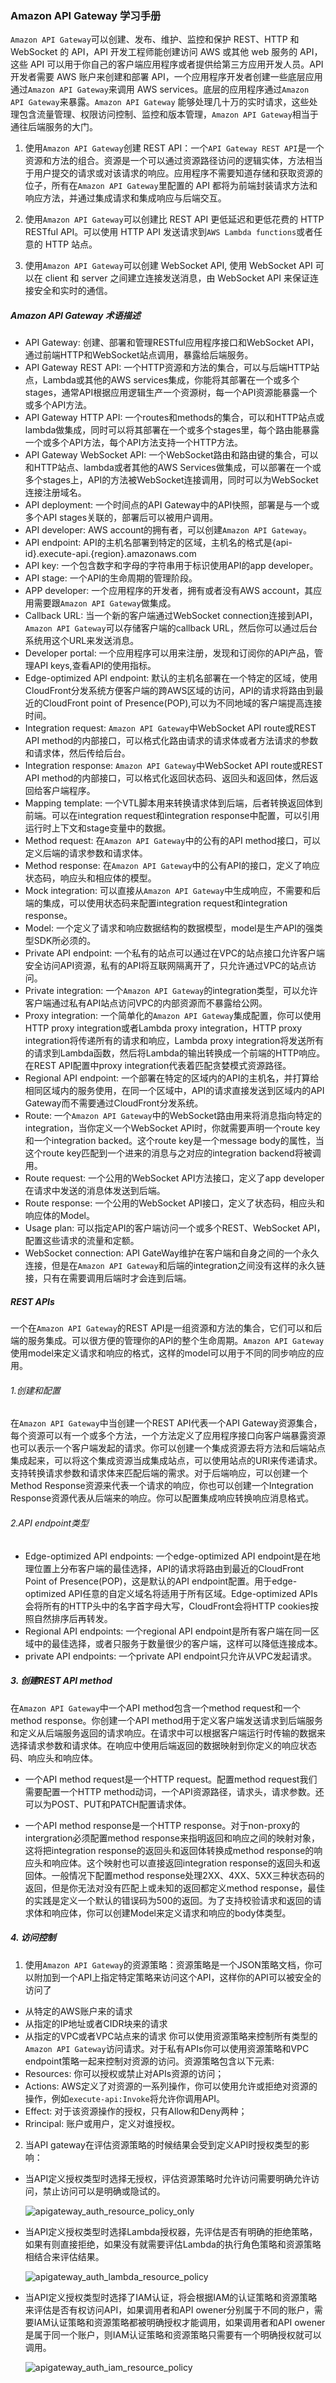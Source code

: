 ### Amazon API Gateway 学习手册

`Amazon API Gateway`可以创建、发布、维护、监控和保护 REST、HTTP 和 WebSocket 的 API，API 开发工程师能创建访问 AWS 或其他 web 服务的 API，这些 API 可以用于你自己的客户端应用程序或者提供给第三方应用开发人员。API 开发者需要 AWS 账户来创建和部署 API，一个应用程序开发者创建一些底层应用通过`Amazon API Gateway`来调用 AWS services。底层的应用程序通过`Amazon API Gateway`来暴露。`Amazon API Gateway` 能够处理几十万的实时请求，这些处理包含流量管理、权限访问控制、监控和版本管理，`Amazon API Gateway`相当于通往后端服务的大门。

1. 使用`Amazon API Gateway`创建 REST API：一个`API Gateway REST API`是一个资源和方法的组合。资源是一个可以通过资源路径访问的逻辑实体，方法相当于用户提交的请求或对该请求的响应。应用程序不需要知道存储和获取资源的位子，所有在`Amazon API Gateway`里配置的 API 都将为前端封装请求方法和响应方法，并通过集成请求和集成响应与后端交互。

2. 使用`Amazon API Gateway`可以创建比 REST API 更低延迟和更低花费的 HTTP RESTful API。可以使用 HTTP API 发送请求到`AWS Lambda functions`或者任意的 HTTP 站点。

3. 使用`Amazon API Gateway`可以创建 WebSocket API, 使用 WebSocket API 可以在 client 和 server 之间建立连接发送消息，由 WebSocket API 来保证连接安全和实时的通信。

##### Amazon API Gateway 术语描述

- API Gateway: 创建、部署和管理RESTful应用程序接口和WebSocket API，通过前端HTTP和WebSocket站点调用，暴露给后端服务。
- API Gateway REST API: 一个HTTP资源和方法的集合，可以与后端HTTP站点，Lambda或其他的AWS services集成，你能将其部署在一个或多个stages，通常API根据应用逻辑生产一个资源树，每一个API资源能暴露一个或多个API方法。
- API Gateway HTTP API: 一个routes和methods的集合，可以和HTTP站点或lambda做集成，同时可以将其部署在一个或多个stages里，每个路由能暴露一个或多个API方法，每个API方法支持一个HTTP方法。
- API Gateway WebSocket API: 一个WebSocket路由和路由键的集合，可以和HTTP站点、lambda或者其他的AWS Services做集成，可以部署在一个或多个stages上，API的方法被WebSocket连接调用，同时可以为WebSocket连接注册域名。
- API deployment: 一个时间点的API Gateway中的API快照，部署是与一个或多个API stages关联的，部署后可以被用户调用。
- API developer: AWS account的拥有者，可以创建`Amazon API Gateway`。
- API endpoint: API的主机名部署到特定的区域，主机名的格式是{api-id}.execute-api.{region}.amazonaws.com 
- API key: 一个包含数字和字母的字符串用于标识使用API的app developer。
- API stage: 一个API的生命周期的管理阶段。
- APP developer: 一个应用程序的开发者，拥有或者没有AWS account，其应用需要跟`Amazon API Gateway`做集成。
- Callback URL: 当一个新的客户端通过WebSocket connection连接到API，`Amazon API Gateway`可以存储客户端的callback URL，然后你可以通过后台系统用这个URL来发送消息。
- Developer portal: 一个应用程序可以用来注册，发现和订阅你的API产品，管理API keys,查看API的使用指标。
- Edge-optimized API endpoint: 默认的主机名部署在一个特定的区域，使用CloudFront分发系统方便客户端的跨AWS区域的访问，API的请求将路由到最近的CloudFront point of Presence(POP),可以为不同地域的客户端提高连接时间。
- Integration request: `Amazon API Gateway`中WebSocket API route或REST API method的内部接口，可以格式化路由请求的请求体或者方法请求的参数和请求体，然后传给后台。
- Integration response: `Amazon API Gateway`中WebSocket API route或REST API method的内部接口，可以格式化返回状态码、返回头和返回体，然后返回给客户端程序。
- Mapping template: 一个VTL脚本用来转换请求体到后端，后者转换返回体到前端。可以在integration request和integration response中配置，可以引用运行时上下文和stage变量中的数据。
- Method request: 在`Amazon API Gateway`中的公有的API method接口，可以定义后端的请求参数和请求体。
- Method response: 在`Amazon API Gateway`中的公有API的接口，定义了响应状态码，响应头和相应体的模型。
- Mock integration: 可以直接从`Amazon API Gateway`中生成响应，不需要和后端的集成，可以使用状态码来配置integration request和integration response。
- Model: 一个定义了请求和响应数据结构的数据模型，model是生产API的强类型SDK所必须的。
- Private API endpoint: 一个私有的站点可以通过在VPC的站点接口允许客户端安全访问API资源，私有的API将互联网隔离开了，只允许通过VPC的站点访问。
- Private integration: 一个`Amazon API Gateway`的integration类型，可以允许客户端通过私有API站点访问VPC的内部资源而不暴露给公网。
- Proxy integration: 一个简单化的`Amazon API Gateway`集成配置，你可以使用HTTP proxy integration或者Lambda proxy integration，HTTP proxy integration将传递所有的请求和响应，Lambda proxy integration将发送所有的请求到Lambda函数，然后将Lambda的输出转换成一个前端的HTTP响应。在REST API配置中proxy integration代表着匹配贪婪模式资源路径。
- Regional API endpoint: 一个部署在特定的区域内的API的主机名，并打算给相同区域内的服务使用，在同一个区域中，API的请求直接发送到区域内的API Gateway而不需要通过CloudFront分发系统。
- Route: 一个`Amazon API Gateway`中的WebSocket路由用来将消息指向特定的integration，当你定义一个WebSocket API时，你就需要声明一个route key和一个integration backed。这个route key是一个message body的属性，当这个route key匹配到一个进来的消息与之对应的integration backend将被调用。
- Route request: 一个公用的WebSocket API方法接口，定义了app developer在请求中发送的消息体发送到后端。
- Route response: 一个公用的WebSocket API接口，定义了状态码，相应头和响应体的Model。
- Usage plan: 可以指定API的客户端访问一个或多个REST、WebSocket API，配置这些请求的流量和定额。
- WebSocket connection: API GateWay维护在客户端和自身之间的一个永久连接，但是在`Amazon API Gateway`和后端的integration之间没有这样的永久链接，只有在需要调用后端时才会连到后端。

##### REST APIs

 一个在`Amazon API Gateway`的REST API是一组资源和方法的集合，它们可以和后端的服务集成。可以很方便的管理你的API的整个生命周期。`Amazon API Gateway`使用model来定义请求和响应的格式，这样的model可以用于不同的同步响应的应用。

 ###### 1.创建和配置

 在`Amazon API Gateway`中当创建一个REST API代表一个API Gateway资源集合，每个资源可以有一个或多个方法，一个方法定义了应用程序接口向客户端暴露资源也可以表示一个客户端发起的请求。你可以创建一个集成资源去将方法和后端站点集成起来，可以将这个集成资源当成集成站点，可以使用站点的URI来传递请求。支持转换请求参数和请求体来匹配后端的需求。对于后端响应，可以创建一个Method Response资源来代表一个请求的响应，你也可以创建一个Integration Response资源代表从后端来的响应。你可以配置集成响应转换响应消息格式。

 ###### 2.API endpoint类型

 - Edge-optimized API endpoints: 一个edge-optimized API endpoint是在地理位置上分布客户端的最佳选择，API的请求将路由到最近的CloudFront Point of Presence(POP)，这是默认的API endpoint配置。用于edge-optimized API任意的自定义域名将适用于所有区域。Edge-optimized APIs会将所有的HTTP头中的名字首字母大写，CloudFront会将HTTP cookies按照自然排序后再转发。
 - Regional API endpoints: 一个regional API endpoint是所有客户端在同一区域中的最佳选择，或者只服务于数量很少的客户端，这样可以降低连接成本。
 - private API endpoints: 一个private API endpoint只允许从VPC发起请求。

 ##### 3. 创建REST API method

 在`Amazon API Gateway`中一个API method包含一个method request和一个method response。你创建一个API method用于定义客户端发送请求到后端服务和定义从后端服务返回的请求响应。在请求中可以根据客户端运行时传输的数据来选择请求参数和请求体。在响应中使用后端返回的数据映射到你定义的响应状态码、响应头和响应体。
 - 一个API method request是一个HTTP request。配置method request我们需要配置一个HTTP method动词，一个API资源路径，请求头，请求参数。还可以为POST、PUT和PATCH配置请求体。

 - 一个API method response是一个HTTP response。对于non-proxy的intergration必须配置method response来指明返回和响应之间的映射对象，这将把integration response的返回头和返回体转换成method response的响应头和响应体。这个映射也可以直接返回integration response的返回头和返回体。一般情况下配置method response处理2XX、4XX、5XX三种状态码的返回，但是你无法对没有匹配上或未知的返回都定义method response，最佳的实践是定义一个默认的错误码为500的返回。为了支持校验请求和返回的请求体和响应体，你可以创建Model来定义请求和响应的body体类型。

##### 4. 访问控制

1. 使用`Amazon API Gateway`的资源策略：资源策略是一个JSON策略文档，你可以附加到一个API上指定特定策略来访问这个API，这样你的API可以被安全的访问了
- 从特定的AWS账户来的请求
- 从指定的IP地址或者CIDR块来的请求
- 从指定的VPC或者VPC站点来的请求
  你可以使用资源策略来控制所有类型的`Amazon API Gateway`访问请求。对于私有APIs你可以使用资源策略和VPC endpoint策略一起来控制对资源的访问。资源策略包含以下元素:
- Resources: 你可以授权或禁止对APIs资源的访问；
- Actions: AWS定义了对资源的一系列操作，你可以使用允许或拒绝对资源的操作，例如`execute-api:Invoke`将允许你调用API。
- Effect: 对于该资源操作的授权，只有Allow和Deny两种；
- Rrincipal: 账户或用户，定义对谁授权。

2. 当API gateway在评估资源策略的时候结果会受到定义API时授权类型的影响：

- 当API定义授权类型时选择无授权，评估资源策略时允许访问需要明确允许访问，禁止访问可以是明确或隐试的。

  ![apigateway_auth_resource_policy_only](../image/apigateway_auth_resource_policy_only.png)

- 当API定义授权类型时选择Lambda授权器，先评估是否有明确的拒绝策略，如果有则直接拒绝，如果没有就需要评估Lambda的执行角色策略和资源策略相结合来评估结果。

  ![apigateway_auth_lambda_resource_policy](../image/apigateway_auth_lambda_resource_policy.png)

- 当API定义授权类型时选择了IAM认证，将会根据IAM的认证策略和资源策略来评估是否有权访问API，如果调用者和API owener分别属于不同的账户，需要IAM认证策略和资源策略都被明确授权才能调用，如果调用者和API owener是属于同一个账户，则IAM认证策略和资源策略只需要有一个明确授权就可以调用。

  ![apigateway_auth_iam_resource_policy](../image/apigateway_auth_iam_resource_policy.png)

  

